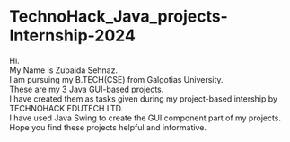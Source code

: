 # TechnoHack_Java_projects-Internship-2024
Hi.<br>
My Name is Zubaida Sehnaz.<br>
I am pursuing my B.TECH(CSE) from Galgotias University.<br>
These are my 3 Java GUI-based projects.<br>
I have created them as tasks given during my project-based intership by TECHNOHACK EDUTECH LTD.<br>
I have used Java Swing to create the GUI component part of my projects.<br>
Hope you find these projects helpful and informative.<br>

